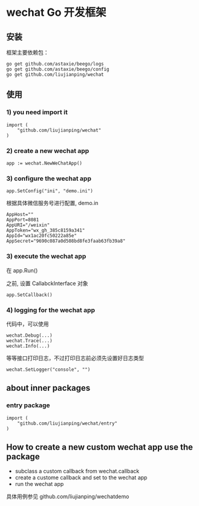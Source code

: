 # wechat Go 开发框架


##  安装
	
框架主要依赖包：

	go get github.com/astaxie/beego/logs
	go get github.com/astaxie/beego/config
	go get github.com/liujianping/wechat

##  使用

### 1) you need import it

	import (
		"github.com/liujianping/wechat"
	)

### 2) create a new wechat app

	app := wechat.NewWeChatApp()

### 3) configure the wechat app

	app.SetConfig("ini", "demo.ini")

根据具体微信服务号进行配置, demo.in

	AppHost=""
	AppPort=8081
	AppURI="/weixin"
	AppToken="wx_gh_385c8159a341"
	AppId="wx1ac20fc50222a85e"
	AppSecret="9690c087a0d508bd8fe3faab63fb39a8"


### 3) execute the wechat app

在
	app.Run()

之前, 设置 CallabckInterface 对象

	app.SetCallback()
	
### 4) logging for the wechat app

代码中，可以使用

	wechat.Debug(...)
	wechat.Trace(...)
	wechat.Info(...)

等等接口打印日志，不过打印日志前必须先设置好日志类型

	wechat.SetLogger("console", "")

## about inner packages

### entry package

	import (
		"github.com/liujianping/wechat/entry"
	)

## How to create a new custom wechat app use the package

- subclass a custom callback from wechat.callback 
- create a custome callback and set to the wechat app
- run the wechat app

具体用例参见 github.com/liujianping/wechatdemo
